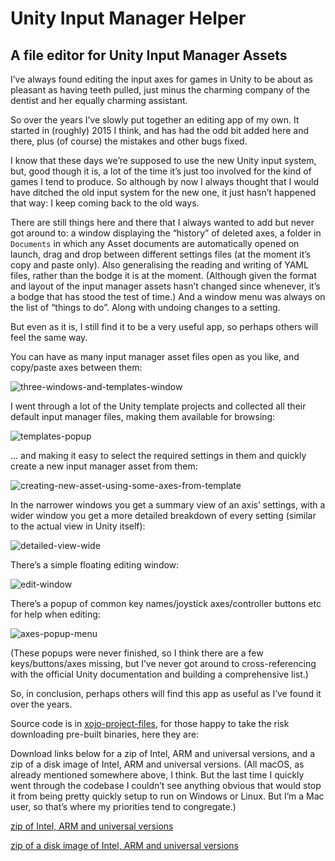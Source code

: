 # Unity Input Manager Helper 
## A file editor for Unity Input Manager Assets

I’ve always found editing the input axes for games in Unity to be about as pleasant as having teeth pulled, just minus the charming company of the dentist and her equally charming assistant.

So over the years I’ve slowly put together an editing app of my own. It started in (roughly) 2015 I think, and has had the odd bit added here and there, plus (of course) the mistakes and other bugs fixed.

I know that these days we’re supposed to use the new Unity input system, but, good though it is, a lot of the time it’s just too involved for the kind of games I tend to produce. So although by now I always thought that I would have ditched the old input system for the new one, it just hasn’t happened that way: I keep coming back to the old ways.

There are still things here and there that I always wanted to add but never got around to: a window displaying the “history” of deleted axes, a folder in `Documents` in which any Asset documents are automatically opened on launch, drag and drop between different settings files (at the moment it’s copy and paste only). Also generalising the reading and writing of YAML files, rather than the bodge it is at the moment. (Although given the format and layout of the input manager assets hasn’t changed since whenever, it’s a bodge that has stood the test of time.) And a window menu was always on the list of “things to do”. Along with undoing changes to a setting.

But even as it is, I still find it to be a very useful app, so perhaps others will feel the same way.

You can have as many input manager asset files open as you like, and copy/paste axes between them:

![three-windows-and-templates-window](https://github.com/user-attachments/assets/66b0041c-eac6-47b2-9f98-518fa1b29ff4)

I went through a lot of the Unity template projects and collected all their default input manager files, making them available for browsing:

![templates-popup](https://github.com/user-attachments/assets/37253609-554f-40fb-ba88-258e6cbc6439)

... and making it easy to select the required settings in them and quickly create a new input manager asset from them:

![creating-new-asset-using-some-axes-from-template](https://github.com/user-attachments/assets/ec706159-6584-444f-ae76-a4f74d3b7e3b)

In the narrower windows you get a summary view of an axis’ settings, with a wider window you get a more detailed breakdown of every setting (similar to the actual view in Unity itself):

![detailed-view-wide](https://github.com/user-attachments/assets/3aecc26e-48f7-43b9-9a4c-bde0de5d3af2)

There’s a simple floating editing window:

![edit-window](https://github.com/user-attachments/assets/7263e34d-284b-44ad-90ae-188bb7d08be6)

There’s a popup of common key names/joystick axes/controller buttons etc for help when editing:

![axes-popup-menu](https://github.com/user-attachments/assets/a0dd9b18-47fa-4fd5-8eb6-1b45eda01303)

(These popups were never finished, so I think there are a few keys/buttons/axes missing, but I’ve never got around to cross-referencing with the official Unity documentation and building a comprehensive list.)

So, in conclusion, perhaps others will find this app as useful as I’ve found it over the years.

Source code is in [xojo-project-files](/xojo-project-files), for those happy to take the risk downloading pre-built binaries, here they are:

Download links below for a zip of Intel, ARM and universal versions, and a zip of a disk image of Intel, ARM and universal versions. (All macOS, as already mentioned somewhere above, I think. But the last time I quickly went through the codebase I couldn’t see anything obvious that would stop it from being pretty quickly setup to run on Windows or Linux. But I’m a Mac user, so that’s where my priorities tend to congregate.)

[zip of Intel, ARM and universal versions](https://www.dropbox.com/scl/fi/anw470px54ocj6tu36b9l/UnityInputManagerHelper.zip?rlkey=v3glmsai513tst4cexcf6rd0j&st=59k7g92r&dl=1)

[zip of a disk image of Intel, ARM and universal versions](https://www.dropbox.com/scl/fi/s33f4w8l7zgsa8h9ombn2/UnityInputManagerHelper.dmg.zip?rlkey=dtf27q0enuamswxuxdaaour03&st=b10jxqxk&dl=1)
